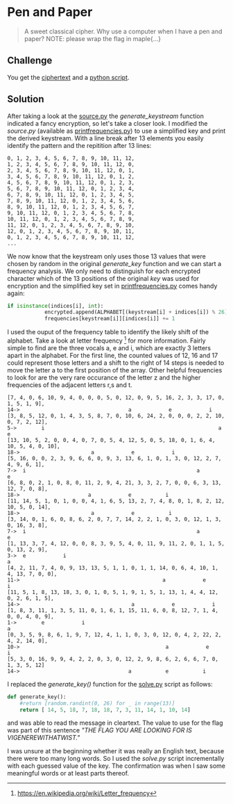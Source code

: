 # Pen and Paper
> A sweet classical cipher. Why use a computer when I have a pen and paper?
> NOTE: please wrap the flag in maple{...}

## Challenge
You get the [ciphertext](ciphertext.txt) and a [python script](source.py).

## Solution
After taking a look at the [source.py](source.py) the *generate_keystream* function indicated a fancy encryption, so let's take a closer look. I modified the *source.py* (available as [printfrequencies.py](printfrequencies.py)) to use a simplified key and print the derived keystream. With a line break after 13 elements you easily identify the pattern and the repitition after 13 lines:

```
0, 1, 2, 3, 4, 5, 6, 7, 8, 9, 10, 11, 12,
1, 2, 3, 4, 5, 6, 7, 8, 9, 10, 11, 12, 0,
2, 3, 4, 5, 6, 7, 8, 9, 10, 11, 12, 0, 1,
3, 4, 5, 6, 7, 8, 9, 10, 11, 12, 0, 1, 2,
4, 5, 6, 7, 8, 9, 10, 11, 12, 0, 1, 2, 3,
5, 6, 7, 8, 9, 10, 11, 12, 0, 1, 2, 3, 4,
6, 7, 8, 9, 10, 11, 12, 0, 1, 2, 3, 4, 5,
7, 8, 9, 10, 11, 12, 0, 1, 2, 3, 4, 5, 6,
8, 9, 10, 11, 12, 0, 1, 2, 3, 4, 5, 6, 7,
9, 10, 11, 12, 0, 1, 2, 3, 4, 5, 6, 7, 8,
10, 11, 12, 0, 1, 2, 3, 4, 5, 6, 7, 8, 9,
11, 12, 0, 1, 2, 3, 4, 5, 6, 7, 8, 9, 10,
12, 0, 1, 2, 3, 4, 5, 6, 7, 8, 9, 10, 11,
0, 1, 2, 3, 4, 5, 6, 7, 8, 9, 10, 11, 12,
...
```
We now know that the keystream only uses those 13 values that were chosen by random in the original *generate_key* function and we can start a frequency analysis. We only need to distinguish for each encrypted character which of the 13 positions of the original *key* was used for encryption and the simplified key set in [printfrequencies.py](printfrequencies.py) comes handy again:

```python
if isinstance(indices[i], int):
            encrypted.append(ALPHABET[(keystream[i] + indices[i]) % 26])
            frequencies[keystream[i]][indices[i]] += 1
```

I used the ouput of the frequency table to identify the likely shift of the alphabet. Take a look at letter frequency [^1] for more information. Fairly simple to find are the three vocals a, e and i, which are exactly 3 letters apart in the alphabet. For the first line, the counted values of 12, 16 and 17 could represent those letters and a shift to the right of 14 steps is needed to move the letter a to the first position of the array. Other helpful frequencies to look for are the very rare occurance of the letter z and the higher frequencies of the adjacent letters r,s and t.

```
[7, 4, 0, 6, 10, 9, 4, 0, 0, 0, 5, 0, 12, 0, 9, 5, 16, 2, 3, 3, 17, 0, 1, 5, 1, 9],
14->                                   a            e            i     
[3, 8, 5, 12, 0, 1, 4, 3, 5, 8, 7, 0, 10, 6, 24, 2, 0, 0, 0, 2, 2, 10, 0, 7, 2, 12],
5->        i                                                        a            e
[13, 10, 5, 2, 0, 0, 4, 0, 7, 0, 5, 4, 12, 5, 0, 5, 18, 0, 1, 6, 4, 10, 5, 4, 0, 10],
18->                       a            e            i
[5, 16, 0, 0, 2, 3, 9, 6, 6, 0, 9, 3, 13, 6, 1, 0, 1, 3, 0, 12, 2, 7, 4, 9, 6, 1],
7->  i                                                       a           e
[6, 8, 0, 2, 1, 0, 8, 0, 11, 2, 9, 4, 21, 3, 3, 2, 7, 0, 0, 6, 3, 13, 12, 7, 0, 8],
18->                      a            e           i
[11, 14, 5, 1, 0, 1, 0, 0, 4, 1, 6, 5, 13, 2, 7, 4, 8, 0, 1, 8, 2, 12, 10, 5, 0, 14],
18->                       a            e           i
[3, 14, 0, 1, 6, 0, 8, 6, 2, 0, 7, 7, 14, 2, 2, 1, 0, 3, 0, 12, 1, 3, 0, 16, 3, 8],
7->  i                                                       a            e
[1, 13, 3, 7, 4, 12, 0, 0, 8, 3, 9, 5, 4, 0, 11, 9, 11, 2, 0, 1, 1, 5, 0, 13, 2, 9],
3->  e            i                                                        a
[4, 2, 11, 7, 4, 0, 9, 13, 13, 5, 1, 1, 0, 1, 1, 14, 0, 6, 4, 10, 1, 4, 13, 7, 0, 0],
11->                                              a            e            i
[11, 5, 1, 8, 13, 18, 3, 0, 1, 0, 5, 1, 9, 1, 5, 1, 13, 1, 4, 4, 12, 0, 2, 6, 1, 5],
14->                                    a            e            i
[1, 8, 3, 11, 1, 3, 5, 11, 0, 1, 6, 1, 15, 11, 6, 0, 8, 12, 7, 1, 4, 0, 0, 4, 0, 9],
1->        e            i                                                        a
[0, 3, 5, 9, 8, 6, 1, 9, 7, 12, 4, 1, 1, 0, 3, 0, 12, 0, 4, 2, 22, 2, 4, 2, 14, 0],
10->                                               a            e            i
[5, 3, 0, 16, 9, 9, 4, 2, 2, 0, 3, 0, 12, 2, 9, 8, 6, 2, 6, 6, 7, 0, 1, 3, 5, 12]
14->                                   a           e           i
```

I replaced the *generate_key()* function for the [solve.py](solve.py) script as follows:

```python
def generate_key():
    #return [random.randint(0, 26) for _ in range(13)]
    return [ 14, 5, 18, 7, 18, 18, 7, 3, 11, 14, 1, 10, 14]
```

and was able to read the message in cleartext. The value to use for the flag was part of this sentence *"THE FLAG YOU ARE LOOKING FOR IS VIGENEREWITHATWIST."*

I was unsure at the beginning whether it was really an English text, because there were too many long words. So I used the *solve.py* script incrementally with each guessed value of the key. The confirmation was when I saw some meaningful words or at least parts thereof.

[^1]: https://en.wikipedia.org/wiki/Letter_frequency
